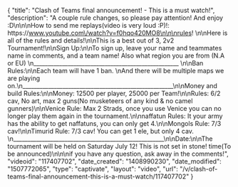 {
    "title": "Clash of Teams final announcement! - This is a must watch!",
    "description": "A couple rule changes, so please pay attention!  And enjoy :D\n\n\nHow to send me replays(video is very loud :P)!:  https:\/\/www.youtube.com\/watch?v=f0hqo420MO8\n\n\nrules!  \n\nHere is all of the rules and details!\n\nThis is a  best out of 3, 2v2 Tournament!\n\nSign Up:\n\nTo sign up, leave your name and teammates name in comments, and a team name!  Also what region you are from (N.A or EU) \n___________________________________________________ \n\nBan Rules:\n\nEach team will have 1 ban. \nAnd there will be multiple maps we are playing on.\n_____________________________________________________\n\nMoney and build Rules:\n\nMoney: 12500 per player, 25000 per Team!\n\nRules: 6\/2 cav,  No art,  max 2 guns(No musketeers of any kind & no camel gunners)\n\nVenice Rule: Max 2 Strads, once you use Venice you can no longer play them again in the tournament.\n\nnaffatun Rules:  It your army has the ability to get naffatuns, you can only get 4.\n\nMongols Rule: 7\/3 cav!\n\nTimurid Rule: 7\/3 cav!  You can get 1 ele, but only 4 cav. \n_____________________________________________________\n\nDate:\n\nThe tournament will be held on Saturday July 12!  This is not set in stone! time(To be announced)\n\n\nif you have any question, ask away in the comments!",
    "videoid": "117407702",
    "date_created": "1408990230",
    "date_modified": "1507772065",
    "type": "captivate",
    "layout": "video",
    "url": "\/v\/clash-of-teams-final-announcement-this-is-a-must-watch\/117407702"
}